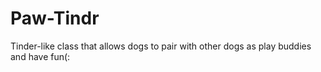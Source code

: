 # Paw-Tindr
Tinder-like class that allows dogs to pair with other dogs as play buddies and have fun(:
